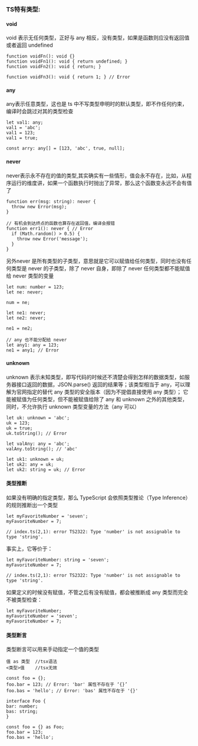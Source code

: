 ### TS特有类型:
  #### void
  void 表示无任何类型，正好与 any 相反，没有类型，如果是函数则应没有返回值或者返回 undefined

  ```
  function voidFn(): void {}
  function voidFn1(): void { return undefined; }
  function voidFn2(): void { return; }

  function voidFn3(): void { return 1; } // Error
  ```

  #### any 
  any表示任意类型，这也是 ts 中不写类型申明时的默认类型，即不作任何约束，编译时会跳过对其的类型检查
  ```
  let val1: any;
  val1 = 'abc';
  val1 = 123;
  val1 = true;

  const arry: any[] = [123, 'abc', true, null];
  ```

  #### never
  never表示永不存在的值的类型,其实确实有一些情形，值会永不存在，比如，从程序运行的维度讲，如果一个函数执行时抛出了异常，那么这个函数变永远不会有值了
  ```
  function err(msg: string): never {
    throw new Error(msg);
  }

  // 有机会到达终点的函数也算存在返回值，编译会报错
  function err1(): never { // Error
    if (Math.random() > 0.5) {
      throw new Error('message');
    }
  }
  ```
  另外never 是所有类型的子类型，意思就是它可以赋值给任何类型，同时也没有任何类型是 never 的子类型，除了 never 自身，即除了 never 任何类型都不能赋值给 never 类型的变量
  ```
  let num: number = 123;
  let ne: never;

  num = ne;

  let ne1: never;
  let ne2: never;

  ne1 = ne2;

  // any 也不能分配给 never
  let any1: any = 123;
  ne1 = any1; // Error
  ```
  #### unknown
  unknown 表示未知类型，即写代码的时候还不清楚会得到怎样的数据类型，如服务器接口返回的数据，JSON.parse() 返回的结果等；该类型相当于 any，可以理解为官网指定的替代 any 类型的安全版本（因为不提倡直接使用 any 类型）；
  它能被赋值为任何类型，但不能被赋值给除了 any 和 unknown 之外的其他类型，同时，不允许执行 unknown 类型变量的方法（any 可以）
  ```
  let uk: unknown = 'abc';
  uk = 123;
  uk = true;
  uk.toString(); // Error

  let valAny: any = 'abc';
  valAny.toString(); // 'abc'

  let uk1: unknown = uk;
  let uk2: any = uk;
  let uk2: string = uk; // Error
  ```
  

  #### 类型推断
  如果没有明确的指定类型，那么 TypeScript 会依照类型推论（Type Inference）的规则推断出一个类型
  ```
  let myFavoriteNumber = 'seven';
  myFavoriteNumber = 7;

  // index.ts(2,1): error TS2322: Type 'number' is not assignable to type 'string'.
  ```
  事实上，它等价于：
  ```
  let myFavoriteNumber: string = 'seven';
  myFavoriteNumber = 7;

  // index.ts(2,1): error TS2322: Type 'number' is not assignable to type 'string'.
  ```

  如果定义的时候没有赋值，不管之后有没有赋值，都会被推断成 any 类型而完全不被类型检查：
  ```
  let myFavoriteNumber;
  myFavoriteNumber = 'seven';
  myFavoriteNumber = 7;
  ```
  #### 类型断言
  类型断言可以用来手动指定一个值的类型
  ```
  值 as 类型  //tsx语法
  <类型>值    //tsx无效

  const foo = {};
  foo.bar = 123; // Error: 'bar' 属性不存在于 ‘{}’
  foo.bas = 'hello'; // Error: 'bas' 属性不存在于 '{}'

  interface Foo {
  bar: number;
  bas: string;
  }

  const foo = {} as Foo;
  foo.bar = 123;
  foo.bas = 'hello';

  ```

